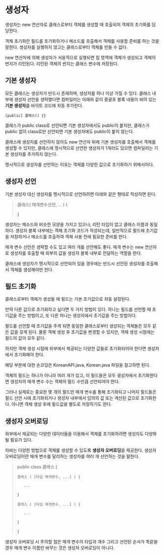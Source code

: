 # 생성자
생성자는 new 연산자로 클래스로부터 객체를 생성할 때 호출되어 객체의 초기화를 담당한다.

객체 초기화란 필드를 초기화하거나 메소드를 호출해서 객체를 사용할 준비를 하는 것을 말한다. 생성자를 실행하지 않고는 클래스로부터 객체를 만들 수 없다.

new 연산자에 의해 생성자가 서옹적으로 실행되면 힙 영역에 객체가 생성되고 객체의 번지가 리턴된다. 리턴된 객체의 번지는 클래스 변수에 저장된다.

## 기본 생성자
모든 클래스는 생성자가 반드시 존재하며, 생성자를 하나 이상 가질 수 있다. 클래스 내부에 생성자 선언을 생략했다면 컴파일러는 아래와 같이 중괄호 블록 내용이 비어 있는 **기본 생성자**를 바이트 코드에 자동 추가한다.

```[public] 클래스() {}```

클래스가 public class로 선언되면 기본 생성자에서도 public이 붙지만, 클래스가 public 없이 class로만 선언되면 기본 생성자에도 public이 붙지 않는다.

클래스에 생성자를 선언하지 않아도 new 연산자 뒤에 기본 생성자를 호출해서 객체를 생성할 수 있지만, 클래스에 명시적으로 선언한 생성자가 1개라도 있으면 컴파일러는 기본 생성자를 추가하지 않는다.

명시적으로 생성자를 선언하는 이유는 객체를 다양한 값으로 초기화하기 위해서이다.

## 생성자 선언
기본 생성자 대신 생성자를 명시적으로 선언하려면 아래와 같은 형태로 작성하면 된다.

> 클래스( 매개변수선언, ... ) {
>
> }

생성자는 메소드와 비슷한 모양을 가지고 있으나, 리턴 타입이 없고 클래스 이름과 동일하다. 생성자 블록 내부에는 객체 초기화 코드가 작성되는데, 일반적으로 필드에 초기값을 저장하거나 메소드를 호출하여 객체 사용 전에 필요한 준비를 한다.

매개 변수 선언은 생략할 수도 있고 여러 개를 선언해도 좋다. 매개 변수는 new 연산자로 생성자를 호출할 때 외부의 값을 생성자 블록 내부로 전달하는 역할을 한다.

클래스에 생성자가 명시적으로 선언되어 있을 경우에는 반드시 선언된 생성자를 호출해서 객체를 생성해야만 한다.

## 필드 초기화
클래스로부터 객체가 생성될 때 필드는 기본 초기값으로 자동 설정된다.

만약 다른 값으로 초기화하고 싶다면 두 가지 방법이 있다. 하나는 필드를 선언할 때 초기값을 주는 방법이고, 또 다른 하나는 생성자에서 초기값을 주는 방법이다.

필드를 선언할 때 초기값을 주게 되면 동일한 클래스로부터 생성되는 객체들은 모두 같은 값을 갖게 된다. 물론 객체 생성 후 초기값을 변경할 수 있지만, 객체 생성 시점에는 필드의 값이 모두 같다.

하지만 객체 생성 시점에 외부에서 제공되는 다양한 값들로 초기화되어야 한다면 생성자에서 초기화해야 한다.

해당 부분에 대한 손코딩은 KoreanAPI.java, Korean.java 파일을 참고하면 된다.

객체의 필드는 하나가 아니라 여러 개가 있고, 이 필드들은 모두 생성자에서 초기화한다면 생성자의 매개 변수 수는 객체의 필드 수만큼 선언되어야 한다.

그러나 실제로는 중요한 몇 개의 필드만 매개 변수를 통해 초기화되고 나머지 필드들은 필드 선언 시에 초기화되거나 생성자 내부에서 임의의 값 또는 계산된 값으로 초기화한다. 아니면 객체 생성 후에 필드값을 별도로 저장하기도 한다.

## 생성자 오버로딩
외부에서 제공되는 다양한 데이터들을 이용해서 객체를 초기화하려면 생성자도 다양화될 필요가 있다.

자바는 다양한 방법으로 객체를 생성할 수 있도록 **생성자 오버로딩**을 제공한다. 생성자 오버로딩이란 매개 변수를 달리하는 생성자를 여러 개 선언하는 것을 말한다.

> public class 클래스 {
> 
>     클래스 ( [타입 매개변수, ...] ) {
> 
>        ...
> 
>    }
>
>     클래스 ( [타입 매개변수, ...] ) {
> 
>        ...
> 
>    }
>
> }

생성자 오버로딩 시 주의할 점은 매개 변수의 타입과 개수 그리고 선언된 순서가 똑같을 경우 매개 변수 이름만 바꾸는 것은 생성자 오버로딩이 아니다.
